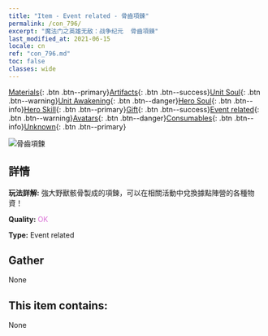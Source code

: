 ```yaml
---
title: "Item - Event related - 骨齒項鍊"
permalink: /con_796/
excerpt: "魔法门之英雄无敌：战争纪元  骨齒項鍊"
last_modified_at: 2021-06-15
locale: cn
ref: "con_796.md"
toc: false
classes: wide
---
```

 [Materials](/ItemsCN/){: .btn .btn--primary}[Artifacts](/ItemsCN/Artifacts/){: .btn .btn--success}[Unit Soul](/ItemsCN/UnitSoul/){: .btn .btn--warning}[Unit Awakening](/ItemsCN/UnitAwakening/){: .btn .btn--danger}[Hero Soul](/ItemsCN/HeroSoul/){: .btn .btn--info}[Hero Skill](/ItemsCN/HeroSkill/){: .btn .btn--primary}[Gift](/ItemsCN/Gift/){: .btn .btn--success}[Event related](/ItemsCN/Events/){: .btn .btn--warning}[Avatars](/ItemsCN/Avatars/){: .btn .btn--danger}[Consumables](/ItemsCN/Consumables/){: .btn .btn--info}[Unknown](/ItemsCN/Unknown/){: .btn .btn--primary}

 ![骨齒項鍊](/images/t/i_3054.png)

## 詳情
 **玩法詳解:** 強大野獸骸骨製成的項鍊，可以在相關活動中兌換據點陣營的各種物資！

 **Quality:** <span style="color: #DA70D6">OK</span>

 **Type:** Event related

## Gather

  None

## This item contains:

  None

